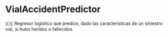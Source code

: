 # VialAccidentPredictor
🇪🇸 Regresor logístico que predice, dado las características de un siniestro vial, si hubo heridos o fallecidos 
